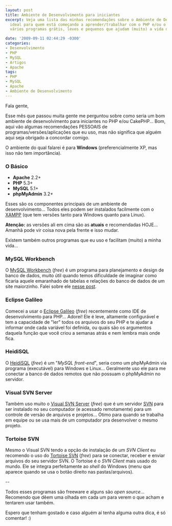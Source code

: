 ```yaml
---
layout: post
title: Ambiente de Desenvolvimento para iniciantes
excerpt: Veja uma lista das minhas recomendações sobre o Ambiente de Desenvolvimento
  ideal para quem está começando a aprender/trabalhar com o PHP e/ou o CakePHP. São
  vários programas grátis, leves e pequenos que ajudam (muito) a vida de todo programador.

date: '2009-09-11 02:44:29 -0300'
categories:
- Desenvolvimento
- PHP
- MySQL
- Artigos
- Apache
tags:
- PHP
- MySQL
- Apache
- Ambiente de Desenvolvimento
---
```

<p>Fala gente,</p>
<p>Esse mês que passou muita gente me perguntou sobre como seria um bom ambiente de desenvolvimento para iniciantes no PHP e/ou CakePHP... Bom, aqui vão algumas recomendações PESSOAIS de programas/versões/aplicações que eu uso, mas não significa que alguém aqui seja obrigado a concordar comigo.</p>
<p>O ambiente do qual falarei é para <strong>Windows</strong> (preferencialmente XP, mas isso não tem importância).</p>
<h3>O Básico</h3>
<ul>
<li><strong>Apache</strong> 2.2+</li>
<li><strong>PHP</strong> 5.3+</li>
<li><strong>MySQL</strong> 5.1+</li>
<li><strong>phpMyAdmin</strong> 3.2+</li>
</ul>
<p>Esses são os componentes principais de um ambiente de desenvolvimento... Todos eles podem ser instalados facilmente com o <a href="http://www.apachefriends.org/en/xampp.html" target="_blank">XAMPP</a> (que tem versões tanto para Windows quanto para Linux).</p>
<p><strong>Atenção:</strong> as versões ali em cima são as <strong>atuais</strong> e recomendadas HOJE... Amanhã pode vir coisa nova pela frente e isso mudar.</p>
<p>Existem também outros programas que eu uso e facilitam (muito) a minha vida...</p>
<h3>MySQL Workbench</h3>
<p>O <a href="http://wb.mysql.com/" target="_blank">MySQL Workbench</a> (<em>free</em>) é um programa para planejamento e design de banco de dados, muito útil quando temos dificuldade de imaginar como ficaria aquele emaranhado de tabelas e relações do banco de dados de um site maiorzinho. Falei sobre ele <a href="http://blog.thiagobelem.net/mysql/modelagem-de-banco-de-dados/" target="_blank">nesse post</a>.</p>
<h3>Eclipse Galileo</h3>
<p>Comecei a usar o <a href="http://www.eclipse.org/galileo/" target="_blank">Eclipse Galileo</a> (<em>free</em>) recentemente como IDE de desenvolvimento para PHP... Adorei! Ele é leve, altamente configurável e tem a capacidade de "ler" todos os arquivos do seu PHP e te ajudar a informar onde cada variável foi definida, ou quais são os argumentos daquela função que você criou a semanas atrás e nem lembra mais onde fica.</p>
<h3>HeidiSQL</h3>
<p>O <a href="http://www.heidisql.com/" target="_blank">HeidiSQL</a> (<em>free</em>) é um "<em>MySQL front-end</em>", seria como um phpMyAdmin via programa (executável) para Windows e Linux... Geralmente uso ele para me conectar a banco de dados remotos que não possuam o phpMyAdmin no servidor.</p>
<h3>Visual SVN Server</h3>
<p>Também uso muito o <a href="http://www.visualsvn.com/" target="_blank">Visual SVN Server</a> (<em>free</em>) que é um servidor <a href="http://pt.wikipedia.org/wiki/Svn" target="_blank">SVN</a> para ser instalado no seu computador (e acessado remotamente) para um controle de versão de arquivos e projetos... Ótimo para quando se trabalha em equipe ou se usa mais de um computador pra desenvolver o mesmo projeto.</p>
<h3>Tortoise SVN</h3>
<p>Mesmo o Visual SVN tendo a opção de instalação de um <em>SVN Client</em> eu recomendo o uso do <a href="http://tortoisesvn.tigris.org/" target="_blank">Tortoise SVN</a> (<em>free</em>) para se conectar, receber e enviar arquivos do seu servidor SVN. O Tortoise é o <em>SVN Client</em> mais usado do mundo. Ele se integra perfeitamente ao <em>shell</em> do Windows (menu que aparece quando se usa o botão direito nas pastas/arquivos).</p>
<p>--</p>
<p>Todos esses programas são freeware e alguns são <em>open source</em>... Recomendo que dêem uma olhada em cada um para verem o que acham e tentarem usar também.</p>
<p>Espero que tenham gostado e caso alguém aí tenha alguma outra dica, é só comentar! :)</p>
